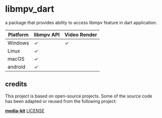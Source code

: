 # libmpv_dart

a package that provides ability to access libmpv feature in dart application.

| Platform | libmpv API | Video Render |
| -------- | ---------- | ------------ |
| Windows  | ✓          | ✓            |
| Linux    | ✓          |              |
| macOS    | ✓          |              |
| android  | ✓          |              |

## credits

This project is based on open-source projects. Some of the source code has been adapted or reused from the following project:

[**media-kit**](https://github.com/media-kit/media-kit) [LICENSE](https://github.com/media-kit/media-kit/blob/4d8c634c28d439384aab40b9d2edff83077f37c9/LICENSE)
